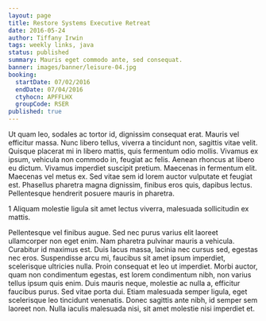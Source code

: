 ```yaml
---
layout: page
title: Restore Systems Executive Retreat
date: 2016-05-24
author: Tiffany Irwin
tags: weekly links, java
status: published
summary: Mauris eget commodo ante, sed consequat.
banner: images/banner/leisure-04.jpg
booking:
  startDate: 07/02/2016
  endDate: 07/04/2016
  ctyhocn: APFFLHX
  groupCode: RSER
published: true
---
```

Ut quam leo, sodales ac tortor id, dignissim consequat erat. Mauris vel efficitur massa. Nunc libero tellus, viverra a tincidunt non, sagittis vitae velit. Quisque placerat mi in libero mattis, quis fermentum odio mollis. Vivamus ex ipsum, vehicula non commodo in, feugiat ac felis. Aenean rhoncus at libero eu dictum. Vivamus imperdiet suscipit pretium. Maecenas in fermentum elit. Maecenas vel metus ex. Sed vitae sem id lorem auctor vulputate et feugiat est. Phasellus pharetra magna dignissim, finibus eros quis, dapibus lectus. Pellentesque hendrerit posuere mauris in pharetra.

1 Aliquam molestie ligula sit amet lectus viverra, malesuada sollicitudin ex mattis.

Pellentesque vel finibus augue. Sed nec purus varius elit laoreet ullamcorper non eget enim. Nam pharetra pulvinar mauris a vehicula. Curabitur id maximus est. Duis lacus massa, lacinia nec cursus sed, egestas nec eros. Suspendisse arcu mi, faucibus sit amet ipsum imperdiet, scelerisque ultricies nulla. Proin consequat et leo ut imperdiet. Morbi auctor, quam non condimentum egestas, est lorem condimentum nibh, non varius tellus ipsum quis enim. Duis mauris neque, molestie ac nulla a, efficitur faucibus purus. Sed vitae porta dui. Etiam malesuada semper ligula, eget scelerisque leo tincidunt venenatis. Donec sagittis ante nibh, id semper sem laoreet non. Nulla iaculis malesuada nisi, sit amet molestie nisi imperdiet et.
